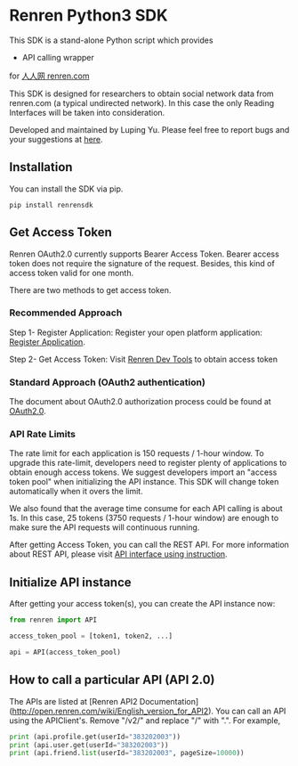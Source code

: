 # Renren Python3 SDK

This SDK is a stand-alone Python script which provides

* API calling wrapper

for [人人网 renren.com](http://www.renren.com)

This SDK is designed for researchers to obtain social network data from renren.com (a typical undirected network). In this case the only Reading Interfaces will be taken into consideration.

Developed and maintained by Luping Yu. Please feel free to report bugs and
your suggestions at [here](https://github.com/lazydingding/renren_sdk).

## Installation

You can install the SDK via pip.

```
pip install renrensdk
```

## Get Access Token
Renren OAuth2.0 currently supports Bearer Access Token. Bearer access token does not require the signature of the request. Besides, this kind of access token valid for one month.

There are two methods to get access token.
### Recommended Approach ###
Step 1- Register Application: Register your open platform application: [Register Application](http://app.renren.com/developers/newapp).

Step 2- Get Access Token: Visit [Renren Dev Tools](http://dev.renren.com/tools) to obtain access token

### Standard Approach (OAuth2 authentication) ###
The document about OAuth2.0 authorization process could be found at [OAuth2.0](http://open.renren.com/wiki/English_version_for_OAuth2.0).

### API Rate Limits
The rate limit for each application is 150 requests / 1-hour window. To upgrade this rate-limit, developers need to register plenty of applications to obtain enough access tokens. We suggest developers import an "access token pool" when initializing the API instance. This SDK will change token automatically when it overs the limit.

We also found that the average time consume for each API calling is about 1s. In this case, 25 tokens (3750 requests / 1-hour window) are enough to make sure the API requests will continuous running.

After getting Access Token, you can call the REST API. For more information about REST API, please visit [API interface using instruction](http://open.renren.com/wiki/English_version_for_API2).

## Initialize API instance

After getting your access token(s), you can create the API instance now:

```python
from renren import API

access_token_pool = [token1, token2, ...]

api = API(access_token_pool)
```

## How to call a particular API (API 2.0)

The APIs are listed at [Renren API2 Documentation]
(http://open.renren.com/wiki/English_version_for_API2).
You can call an API using the APIClient's.  Remove "/v2/" and replace "/" with ".".  For example,

```python
print (api.profile.get(userId="383202003"))
print (api.user.get(userId="383202003"))
print (api.friend.list(userId="383202003", pageSize=10000))
```
